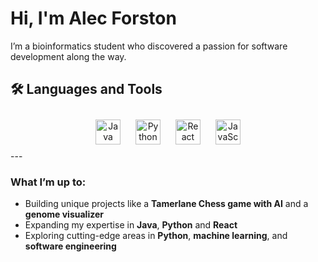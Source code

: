 # Hi, I'm Alec Forston

I’m a bioinformatics student who discovered a passion for software development along the way. 

## 🛠️ Languages and Tools  
<div align="center">
  <img src="https://img.shields.io/badge/Java-007396?style=for-the-badge&logo=java&logoColor=white" alt="Java" height="40" style="margin: 10px;">
  <img src="https://img.shields.io/badge/Python-3776AB?style=for-the-badge&logo=python&logoColor=white" alt="Python" height="40" style="margin: 10px;">
  <img src="https://img.shields.io/badge/React-61DAFB?style=for-the-badge&logo=react&logoColor=black" alt="React" height="40" style="margin: 10px;">
  <img src="https://img.shields.io/badge/JavaScript-F7DF1E?style=for-the-badge&logo=javascript&logoColor=black" alt="JavaScript" height="40" style="margin: 10px;">
</div>  
---

###  What I’m up to:  
- Building unique projects like a **Tamerlane Chess game with AI** and a **genome visualizer**  
- Expanding my expertise in **Java**, **Python** and **React**  
- Exploring cutting-edge areas in **Python**, **machine learning**, and **software engineering**  
